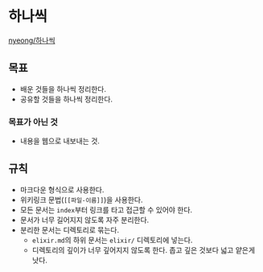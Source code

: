 # 하나씩

[nyeong/하나씩](https://github.com/nyeong/하나씩)

## 목표

- 배운 것들을 하나씩 정리한다.
- 공유할 것들을 하나씩 정리한다.

### 목표가 아닌 것

- 내용을 웹으로 내보내는 것.

## 규칙

- 마크다운 형식으로 사용한다.
- 위키링크 문법(`[[파일-이름]]`)을 사용한다.
- 모든 문서는 `index`부터 링크를 타고 접근할 수 있어야 한다.
- 문서가 너무 길어지지 않도록 자주 분리한다.
- 분리한 문서는 디렉토리로 묶는다.
  - `elixir.md`의 하위 문서는 `elixir/` 디렉토리에 넣는다.
  - 디렉토리의 깊이가 너무 깊어지지 않도록 한다. 좁고 깊은 것보다 넓고 얕은게 낫다.